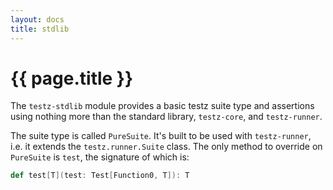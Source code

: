 ```yaml
---
layout: docs
title: stdlib
---
```


# {{ page.title }}

The `testz-stdlib` module provides a basic testz suite type and
assertions using nothing more than the standard library, `testz-core`,
and `testz-runner`.

The suite type is called `PureSuite`. It's built to be used with
`testz-runner`, i.e. it extends the `testz.runner.Suite` class.
The only method to override on `PureSuite` is `test`, the signature
of which is:

```scala
def test[T](test: Test[Function0, T]): T
```
